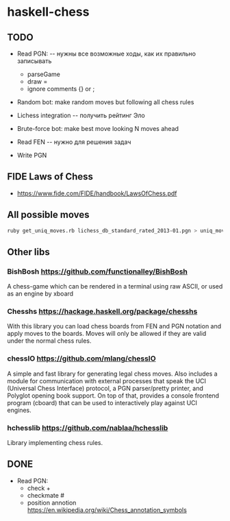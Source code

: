 # haskell-chess

## TODO

* Read PGN: -- нужны все возможные ходы, как их правильно записывать
  * parseGame
  * draw =
  * ignore comments {} or ;
* Random bot: make random moves but following all chess rules
* Lichess integration -- получить рейтинг Эло

* Brute-force bot: make best move looking N moves ahead
* Read FEN -- нужно для решения задач
* Write PGN

## FIDE Laws of Chess

* https://www.fide.com/FIDE/handbook/LawsOfChess.pdf

## All possible moves

```sh
ruby get_uniq_moves.rb lichess_db_standard_rated_2013-01.pgn > uniq_moves.txt
```

## Other libs

### BishBosh https://github.com/functionalley/BishBosh

A chess-game which can be rendered in a terminal using raw ASCII, or used as an engine by xboard

### Chesshs https://hackage.haskell.org/package/chesshs

With this library you can load chess boards from FEN and PGN notation and apply moves to the boards. Moves will only be allowed if they are valid under the normal chess rules.

### chessIO https://github.com/mlang/chessIO

A simple and fast library for generating legal chess moves. Also includes a module for communication with external processes that speak the UCI (Universal Chess Interface) protocol, a PGN parser/pretty printer, and Polyglot opening book support. On top of that, provides a console frontend program (cboard) that can be used to interactively play against UCI engines.

### hchesslib https://github.com/nablaa/hchesslib

Library implementing chess rules.


## DONE

* Read PGN:
  + check +
  + checkmate #
  + position annotion https://en.wikipedia.org/wiki/Chess_annotation_symbols

